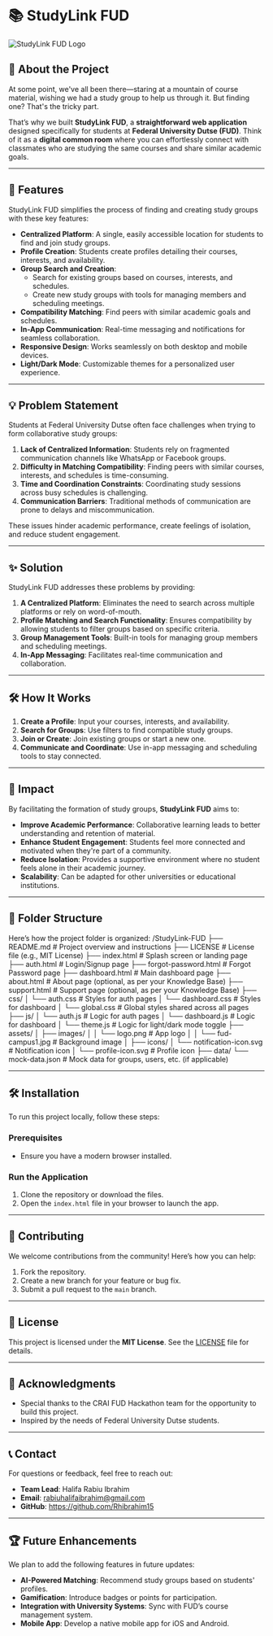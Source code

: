 # 📚 StudyLink FUD

![StudyLink FUD Logo](StudyLink-FUD/studylink1.png)  


## 🌟 About the Project

At some point, we've all been there—staring at a mountain of course material, wishing we had a study group to help us through it. But finding one? That's the tricky part.  

That’s why we built **StudyLink FUD**, a **straightforward web application** designed specifically for students at **Federal University Dutse (FUD)**. Think of it as a **digital common room** where you can effortlessly connect with classmates who are studying the same courses and share similar academic goals.

---

## 🚀 Features

StudyLink FUD simplifies the process of finding and creating study groups with these key features:

- **Centralized Platform**: A single, easily accessible location for students to find and join study groups.
- **Profile Creation**: Students create profiles detailing their courses, interests, and availability.
- **Group Search and Creation**:
  - Search for existing groups based on courses, interests, and schedules.
  - Create new study groups with tools for managing members and scheduling meetings.
- **Compatibility Matching**: Find peers with similar academic goals and schedules.
- **In-App Communication**: Real-time messaging and notifications for seamless collaboration.
- **Responsive Design**: Works seamlessly on both desktop and mobile devices.
- **Light/Dark Mode**: Customizable themes for a personalized user experience.

---

## 💡 Problem Statement

Students at Federal University Dutse often face challenges when trying to form collaborative study groups:

1. **Lack of Centralized Information**: Students rely on fragmented communication channels like WhatsApp or Facebook groups.
2. **Difficulty in Matching Compatibility**: Finding peers with similar courses, interests, and schedules is time-consuming.
3. **Time and Coordination Constraints**: Coordinating study sessions across busy schedules is challenging.
4. **Communication Barriers**: Traditional methods of communication are prone to delays and miscommunication.

These issues hinder academic performance, create feelings of isolation, and reduce student engagement.

---

## ✨ Solution

StudyLink FUD addresses these problems by providing:

1. **A Centralized Platform**: Eliminates the need to search across multiple platforms or rely on word-of-mouth.
2. **Profile Matching and Search Functionality**: Ensures compatibility by allowing students to filter groups based on specific criteria.
3. **Group Management Tools**: Built-in tools for managing group members and scheduling meetings.
4. **In-App Messaging**: Facilitates real-time communication and collaboration.

---

## 🛠️ How It Works

1. **Create a Profile**: Input your courses, interests, and availability.
2. **Search for Groups**: Use filters to find compatible study groups.
3. **Join or Create**: Join existing groups or start a new one.
4. **Communicate and Coordinate**: Use in-app messaging and scheduling tools to stay connected.

---

## 🎯 Impact

By facilitating the formation of study groups, **StudyLink FUD** aims to:

- **Improve Academic Performance**: Collaborative learning leads to better understanding and retention of material.
- **Enhance Student Engagement**: Students feel more connected and motivated when they're part of a community.
- **Reduce Isolation**: Provides a supportive environment where no student feels alone in their academic journey.
- **Scalability**: Can be adapted for other universities or educational institutions.

---

## 📂 Folder Structure

Here’s how the project folder is organized:
/StudyLink-FUD
  ├── README.md           # Project overview and instructions
  ├── LICENSE             # License file (e.g., MIT License)
  ├── index.html          # Splash screen or landing page
  ├── auth.html           # Login/Signup page
  ├── forgot-password.html # Forgot Password page
  ├── dashboard.html      # Main dashboard page
  ├── about.html          # About page (optional, as per your Knowledge Base)
  ├── support.html        # Support page (optional, as per your Knowledge Base)
  ├── css/
  │     └── auth.css      # Styles for auth pages
  │     └── dashboard.css # Styles for dashboard
  │     └── global.css    # Global styles shared across all pages
  ├── js/
  │     └── auth.js       # Logic for auth pages
  │     └── dashboard.js  # Logic for dashboard
  │     └── theme.js      # Logic for light/dark mode toggle
  ├── assets/
  │     ├── images/
  │     │      └── logo.png      # App logo
  │     │      └── fud-campus1.jpg # Background image
  │     ├── icons/
  │            └── notification-icon.svg # Notification icon
  │            └── profile-icon.svg      # Profile icon
  ├── data/
        └── mock-data.json # Mock data for groups, users, etc. (if applicable)

        
---

## 🛠️ Installation

To run this project locally, follow these steps:

### Prerequisites
- Ensure you have a modern browser installed.

### Run the Application
1. Clone the repository or download the files.
2. Open the `index.html` file in your browser to launch the app.

---

## 🤝 Contributing

We welcome contributions from the community! Here’s how you can help:

1. Fork the repository.
2. Create a new branch for your feature or bug fix.
3. Submit a pull request to the `main` branch.

---

## 📜 License

This project is licensed under the **MIT License**. See the [LICENSE](LICENSE) file for details.

---

## 🙌 Acknowledgments

- Special thanks to the CRAI FUD Hackathon team for the opportunity to build this project.
- Inspired by the needs of Federal University Dutse students.

---

## 📞 Contact

For questions or feedback, feel free to reach out:

- **Team Lead**: Halifa Rabiu Ibrahim  
- **Email**: rabiuhalifaibrahim@gmail.com 
- **GitHub**: https://github.com/Rhibrahim15

---

## 🏆 Future Enhancements

We plan to add the following features in future updates:

- **AI-Powered Matching**: Recommend study groups based on students' profiles.
- **Gamification**: Introduce badges or points for participation.
- **Integration with University Systems**: Sync with FUD’s course management system.
- **Mobile App**: Develop a native mobile app for iOS and Android.
